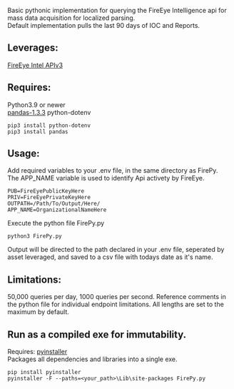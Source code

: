 Basic pythonic implementation for querying the FireEye Intelligence api for mass data acquisition for localized parsing.\
Default implementation pulls the last 90 days of IOC and Reports.

## Leverages:

  [FireEye Intel APIv3](https://api.intelligence.fireeye.com/docs#introduction-intel-apiv3)

## Requires:
  Python3.9 or newer\
  [pandas-1.3.3](https://pandas.pydata.org/pandas-docs/stable/whatsnew/index.html)
  python-dotenv

`pip3 install python-dotenv`  
`pip3 install pandas`

## Usage:
Add required variables to your .env file, in the same directory as FirePy.\
The APP_NAME variable is used to identify Api activety by FireEye.
```
PUB=FireEyePublicKeyHere
PRIV=FireEyePrivateKeyHere
OUTPATH=/Path/To/Output/Here/
APP_NAME=OrganizationalNameHere
```
Execute the python file FirePy.py

`python3 FirePy.py`

Output will be directed to the path declared in your .env file, seperated by asset leveraged, and saved to a csv file with todays date as it's name.


## Limitations:

50,000 queries per day, 1000 queries per second. Reference comments in the python file for individual endpoint limitations. All lengths are set to the maximum by default.

## Run as a compiled exe for immutability.

Requires:
[pyinstaller](https://pyinstaller.readthedocs.io/en/stable/)\
Packages all dependencies and libraries into a single exe.

```
pip install pyinstaller
pyinstaller -F --paths=<your_path>\Lib\site-packages FirePy.py
```
